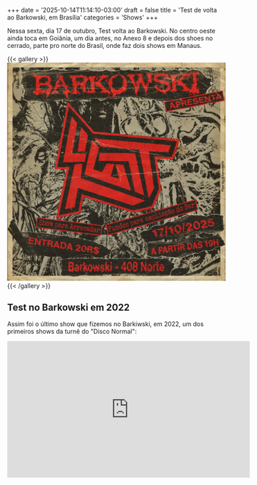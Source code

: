 +++
date = '2025-10-14T11:14:10-03:00'
draft = false
title = 'Test de volta ao Barkowski, em Brasília'
categories = 'Shows'
+++

Nessa sexta, dia 17 de outubro, Test volta ao Barkowski.
No centro oeste ainda toca em Goiânia, um dia antes, no Anexo 8 e depois dos shoes no cerrado, parte pro norte do Brasil, onde faz dois shows em Manaus.

<!--more-->

{{< gallery >}}
<img src="barkowski-2025-flyer.png" class="grid-w50 md:grid-w33 xl:grid-w25" />
{{< /gallery >}}

## Test no Barkowski em 2022

Assim foi o último show que fizemos no Barkiwski, em 2022, um dos primeiros shows da turnê do "Disco Normal":

<div class="youtube-video-container">
  <iframe
    width="560"
    height="315"
    src="https://www.youtube.com/embed/Ei4l5eVrsgI"
    frameborder="0"
    allow="accelerometer; autoplay; encrypted-media; gyroscope; picture-in-picture"
    allowfullscreen
  ></iframe>

